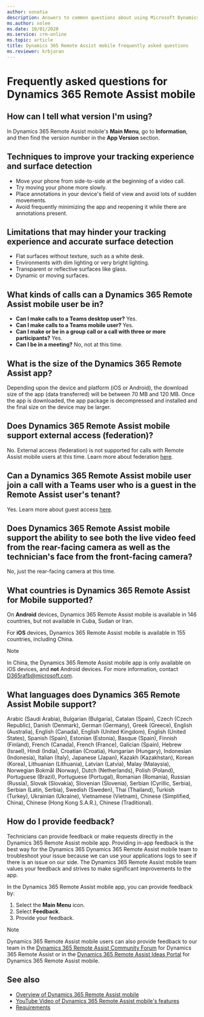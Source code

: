 ```yaml
---
author: xonatia
description: Answers to common questions about using Microsoft Dynamics 365 Remote Assist mobile.
ms.author: xolee
ms.date: 10/01/2020
ms.service: crm-online
ms.topic: article
title: Dynamics 365 Remote Assist mobile frequently asked questions
ms.reviewer: krbjoran
---
```


# Frequently asked questions for Dynamics 365 Remote Assist mobile

## How can I tell what version I'm using?

In Dynamics 365 Remote Assist mobile's **Main Menu**, go to **Information**, and then find the version number in the **App Version** section.

## Techniques to improve your tracking experience and surface detection

- Move your phone from side-to-side at the beginning of a video call.
- Try moving your phone more slowly.
- Place annotations in your device's field of view and avoid lots of sudden movements.
- Avoid frequently minimizing the app and reopening it while there are annotations present.

## Limitations that may hinder your tracking experience and accurate surface detection

- Flat surfaces without texture, such as a white desk.
- Environments with dim lighting or very bright lighting.
- Transparent or reflective surfaces like glass.
- Dynamic or moving surfaces.

## What kinds of calls can a Dynamics 365 Remote Assist mobile user be in?

- **Can I make calls to a Teams desktop user?** Yes.
- **Can I make calls to a Teams mobile user?** Yes.
- **Can I make or be in a group call or a call with three or more participants?** Yes.
- **Can I be in a meeting?** No, not at this time.

## What is the size of the Dynamics 365 Remote Assist app?

Depending upon the device and platform (iOS or Android), the download size of the app (data transferred) will be between 70 MB and 120 MB. Once the app is downloaded, the app package is decompressed and installed and the final size on the device may be larger.

## Does Dynamics 365 Remote Assist mobile support external access (federation)? 

No. External access (federation) is not supported for calls with Remote Assist mobile users at this time. Learn more about federation [here](https://docs.microsoft.com/dynamics365/mixed-reality/remote-assist/multi-tenant-deployment).

## Can a Dynamics 365 Remote Assist mobile user join a call with a Teams user who is a guest in the Remote Assist user's tenant? 

Yes. Learn more about guest access [here](https://docs.microsoft.com/dynamics365/mixed-reality/remote-assist/multi-tenant-deployment).

## Does Dynamics 365 Remote Assist mobile support the ability to see both the live video feed from the rear-facing camera as well as the technician's face from the front-facing camera?

No, just the rear-facing camera at this time.

## What countries is Dynamics 365 Remote Assist for Mobile supported?

On **Android** devices, Dynamics 365 Remote Assist mobile is available in 146 countries, but not available in Cuba, Sudan or Iran.

For **iOS** devices, Dynamics 365 Remote Assist mobile is available in 155 countries, including China.

> [!Note]
> In China, the Dynamics 365 Remote Assist mobile app is only available on iOS devices, and **not** Android devices. For more information, contact D365rafb@microsoft.com. 

## What languages does Dynamics 365 Remote Assist Mobile support?

Arabic (Saudi Arabia), Bulgarian (Bulgaria), Catalan (Spain), Czech (Czech Republic), Danish (Denmark), German (Germany), Greek (Greece), English (Australia), English (Canada), English (United Kingdom), English (United States), Spanish (Spain), Estonian (Estonia), Basque (Spain), Finnish (Finland), French (Canada), French (France), Galician (Spain), Hebrew (Israel), Hindi (India), Croatian (Croatia), Hungarian (Hungary), Indonesian (Indonesia), Italian (Italy), Japanese (Japan), Kazakh (Kazakhstan), Korean (Korea), Lithuanian (Lithuania), Latvian (Latvia), Malay (Malaysia), Norwegian Bokmål (Norway), Dutch (Netherlands), Polish (Poland), Portuguese (Brazil), Portuguese (Portugal), Romanian (Romania), Russian (Russia), Slovak (Slovakia), Slovenian (Slovenia), Serbian (Cyrillic, Serbia), Serbian (Latin, Serbia), Swedish (Sweden), Thai (Thailand), Turkish (Turkey), Ukrainian (Ukraine), Vietnamese (Vietnam), Chinese (Simplified, China), Chinese (Hong Kong S.A.R.), Chinese (Traditional).

## How do I provide feedback?

Technicians can provide feedback or make requests directly in the Dynamics 365 Remote Assist mobile app. Providing in-app feedback is the best way for the Dynamics 365 Dynamics 365 Remote Assist mobile team to troubleshoot your issue because we can use your applications logs to see if there is an issue on our side. The Dynamics 365 Remote Assist mobile team values your feedback and strives to make significant improvements to the app.

In the Dynamics 365 Remote Assist mobile app, you can provide feedback by:

1. Select the **Main Menu** icon.
2. Select **Feedback**.
3. Provide your feedback.

>[!Note]
> Dynamics 365 Remote Assist mobile users can also provide feedback to our team in the [Dynamics 365 Remote Assist Community Forum](https://community.dynamics.com/365/remoteassist) for Dynamics 365 Remote Assist or in the [Dynamics 365 Remote Assist Ideas Portal](https://experience.dynamics.com/ideas/categories/list/?category=81a97e52-9c54-e911-a963-000d3a4f33c1&forum=4323c621-52bc-e811-a975-000d3a1bec70) for Dynamics 365 Remote Assist mobile.

## See also

- [Overview of Dynamics 365 Remote Assist mobile](https://docs.microsoft.com/dynamics365/mixed-reality/remote-assist/mobile-app/remote-assist-mobile-overview)
- [YouTube Video of Dynamics 365 Remote Assist mobile's features](https://www.youtube.com/watch?v=DQJWsCDNpb4)
- [Requirements](../requirements.md)
